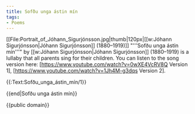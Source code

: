```yaml
---
title: Sofðu unga ástin mín
tags:
- Poems
---
```


[[File:Portrait_of_Jóhann_Sigurjónsson.jpg|thumb|120px|[[w:Jóhann Sigurjónsson|Jóhann Sigurjónsson]] (1880–1919)]]
"'''Sofðu unga ástin mín'''" by [[w:Jóhann Sigurjónsson|Jóhann Sigurjónsson]] (1880–1919) is a lullaby that all parents sing for their children. You can listen to the song version here: [https://www.youtube.com/watch?v=0wXE4VcRV8Q Version 1], [https://www.youtube.com/watch?v=1Jh4M-g3dqs Version 2].

{{:Text:Sofðu_unga_ástin_mín/1}}
<!--
{{verse|
{{line|Það er margt sem myrkrið veit,}}
{{line|minn er hugur þungur.}}
{{line|Oft ég svarta sandinn leit}}
{{line|svíða grænan engireit.}}
{{line|Í jöklinum hljóða dauðadjúpar sprungur.}}
}}

{{verse|
{{line|Sofðu lengi, sofðu rótt,}}
{{line|seint mun best að vakna.}}
{{line|Mæðan kenna mun þér fljótt,}}
{{line|meðan hallar degi skjótt,}}
{{line|að mennirnir elska, missa, gráta og sakna.}}
}}
-->

{{end|Sofðu unga ástin mín}}

{{public domain}}